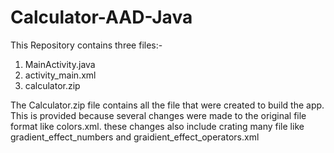 # Calculator-AAD-Java

This Repository contains three files:-
  1. MainActivity.java
  2. activity_main.xml
  3. calculator.zip

The Calculator.zip file contains all the file that were created to build the app.
This is provided because several changes were made to the original file format like colors.xml.
these changes also include crating many file like gradient_effect_numbers and graidient_effect_operators.xml
